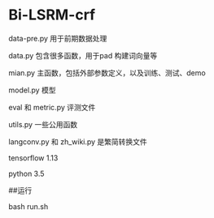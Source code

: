 # Bi-LSRM-crf
data-pre.py 用于前期数据处理

data.py 包含很多函数，用于pad 构建词向量等

mian.py 主函数，包括外部参数定义，以及训练、测试、demo

model.py 模型

eval 和 metric.py 评测文件

utils.py 一些公用函数

langconv.py 和 zh_wiki.py 是繁简转换文件


tensorflow 1.13

python 3.5

##运行

bash run.sh
